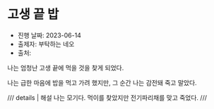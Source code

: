 # 고생 끝 밥

- 진행 날짜: 2023-06-14
- 출제자: 부탁하는 네오
- 출처:

나는 엄청난 고생 끝에 먹을 것을 찾게 되었다.

나는 급한 마음에 밥을 먹고 가려 했지만, 그 순간 나는 감전돼 죽고 말았다.

/// details | 해설
나는 모기다. 먹이를 찾았지만 전기파리채를 맞고 죽었다.
///
